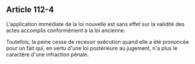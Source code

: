 Article 112-4
----
L'application immédiate de la loi nouvelle est sans effet sur la validité des
actes accomplis conformément à la loi ancienne.

Toutefois, la peine cesse de recevoir exécution quand elle a été prononcée pour
un fait qui, en vertu d'une loi postérieure au jugement, n'a plus le caractère
d'une infraction pénale.
